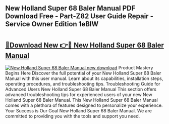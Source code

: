 ## New Holland Super 68 Baler Manual PDF Download Free - Part-Z82 User Guide Repair - Service Owner Edition 1eBlW

# <h2><a href="http://bc73450.oget.top/?id=New+Holland+Super+68+Baler+Manual">🔗Download New 👉🔴 New Holland Super 68 Baler Manual</a></h2>

[![New Holland Super 68 Baler Manual new download](https://i.imgur.com/5g1atiW.png)](http://bc73450.oget.top/?id=New+Holland+Super+68+Baler+Manual)
Product Mastery Begins Here Discover the full potential of your New Holland Super 68 Baler Manual with this user manual. Learn about its capabilities, installation steps, operating procedures, and troubleshooting tips. Troubleshooting Guide for Advanced Users New Holland Super 68 Baler Manual This section offers advanced troubleshooting tips for experienced users of your new New Holland Super 68 Baler Manual. This New Holland Super 68 Baler Manual comes with a plethora of features designed to personalize your experience. Your Success is Our Goal New Holland Super 68 Baler Manual. We are committed to providing you with the tools and support you need.
